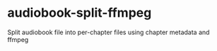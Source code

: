 # audiobook-split-ffmpeg
Split audiobook file into per-chapter files using chapter metadata and ffmpeg
